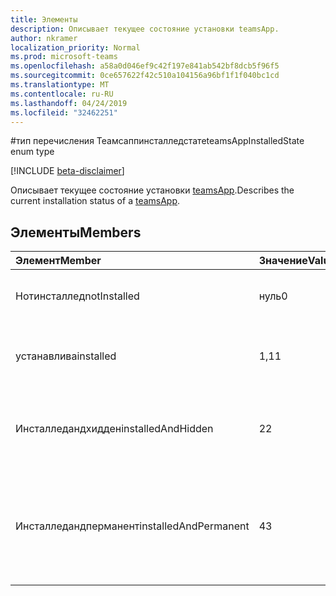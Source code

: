 ```yaml
---
title: Элементы
description: Описывает текущее состояние установки teamsApp.
author: nkramer
localization_priority: Normal
ms.prod: microsoft-teams
ms.openlocfilehash: a58a0d046ef9c42f197e841ab542bf8dcb5f96f5
ms.sourcegitcommit: 0ce657622f42c510a104156a96bf1f1f040bc1cd
ms.translationtype: MT
ms.contentlocale: ru-RU
ms.lasthandoff: 04/24/2019
ms.locfileid: "32462251"
---
```

#<a name="teamsappinstalledstate-enum-type"></a><span data-ttu-id="bfec4-103">тип перечисления Теамсаппинсталледстате</span><span class="sxs-lookup"><span data-stu-id="bfec4-103">teamsAppInstalledState enum type</span></span>

[!INCLUDE [beta-disclaimer](../../includes/beta-disclaimer.md)]

<span data-ttu-id="bfec4-104">Описывает текущее состояние установки [teamsApp](teamsapp.md).</span><span class="sxs-lookup"><span data-stu-id="bfec4-104">Describes the current installation status of a [teamsApp](teamsapp.md).</span></span>

## <a name="members"></a><span data-ttu-id="bfec4-105">Элементы</span><span class="sxs-lookup"><span data-stu-id="bfec4-105">Members</span></span>

| <span data-ttu-id="bfec4-106">Элемент</span><span class="sxs-lookup"><span data-stu-id="bfec4-106">Member</span></span> | <span data-ttu-id="bfec4-107">Значение</span><span class="sxs-lookup"><span data-stu-id="bfec4-107">Value</span></span>| <span data-ttu-id="bfec4-108">Описание</span><span class="sxs-lookup"><span data-stu-id="bfec4-108">Description</span></span> |
|:---------------|:--------|:----------|
|<span data-ttu-id="bfec4-109">Нотинсталлед</span><span class="sxs-lookup"><span data-stu-id="bfec4-109">notInstalled</span></span>|<span data-ttu-id="bfec4-110">нуль</span><span class="sxs-lookup"><span data-stu-id="bfec4-110">0</span></span>|<span data-ttu-id="bfec4-111">Приложение не установлено в группу.</span><span class="sxs-lookup"><span data-stu-id="bfec4-111">App is not installed to team.</span></span>|
|<span data-ttu-id="bfec4-112">устанавлива</span><span class="sxs-lookup"><span data-stu-id="bfec4-112">installed</span></span>|<span data-ttu-id="bfec4-113">1,1</span><span class="sxs-lookup"><span data-stu-id="bfec4-113">1</span></span>|<span data-ttu-id="bfec4-114">Приложение устанавливается обычным образом.</span><span class="sxs-lookup"><span data-stu-id="bfec4-114">App is installed normally.</span></span>|
|<span data-ttu-id="bfec4-115">Инсталледандхидден</span><span class="sxs-lookup"><span data-stu-id="bfec4-115">installedAndHidden</span></span>|<span data-ttu-id="bfec4-116">2</span><span class="sxs-lookup"><span data-stu-id="bfec4-116">2</span></span>|<span data-ttu-id="bfec4-117">Приложение установлено, но скрыто в представлении.</span><span class="sxs-lookup"><span data-stu-id="bfec4-117">App is installed but hidden from view.</span></span>|
|<span data-ttu-id="bfec4-118">Инсталледандперманент</span><span class="sxs-lookup"><span data-stu-id="bfec4-118">installedAndPermanent</span></span>|<span data-ttu-id="bfec4-119">4</span><span class="sxs-lookup"><span data-stu-id="bfec4-119">3</span></span>|<span data-ttu-id="bfec4-120">Приложение устанавливается без возможности восстановления и не может быть удалено.</span><span class="sxs-lookup"><span data-stu-id="bfec4-120">App is permanently installed and may not be removed.</span></span>|
<!--
{
  "type": "#page.annotation",
  "suppressions": [
    "Error: /api-reference/beta/resources/teamsappinstalledstate.md:\r\n      Exception processing links.\r\n    System.ArgumentException: Link Definition was null. Link text: !INCLUDE [beta-disclaimer](../../includes/beta-disclaimer.md)\r\n      at ApiDoctor.Validation.DocFile.get_LinkDestinations()\r\n      at ApiDoctor.Validation.DocSet.ValidateLinks(Boolean includeWarnings, String[] relativePathForFiles, IssueLogger issues, Boolean requireFilenameCaseMatch, Boolean printOrphanedFiles)"
  ]
}
-->
